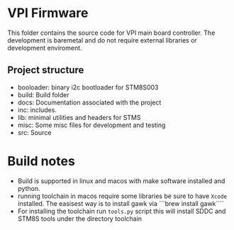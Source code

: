 # VPI Firmware

This folder contains the source code for VPI main board controller. The development is baremetal and do not require external libraries or development enviroment.


## Project structure

 - booloader: binary i2c bootloader for STM8S003
 - build: Build folder
 - docs: Documentation associated with the project
 - inc: includes.
 - lib: minimal utilities and headers for STMS 
 - misc: Some misc files for development and testing
 - src: Source


# Build notes

- Build is supported in linux and macos with make software installed and python.
- running toolchain in macos require some libraries be sure to have ```Xcode``` installed. The easisest way is to install gawk via ```brew install gawk````
- For installing the toolchain run ```tools.py``` script this will install SDDC and STM8S tools under the directory toolchain



